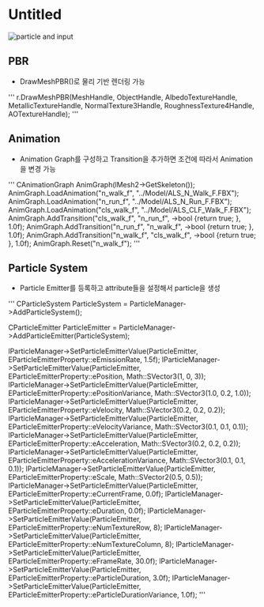 # Untitled

![particle and input](https://github.com/SidViciouz/Untitled/assets/70373435/41e8ba92-059d-44ac-a696-7a94418b235f)

## PBR

* DrawMeshPBR()로 물리 기반 렌더링 가능

'''
 r.DrawMeshPBR(MeshHandle, ObjectHandle, AlbedoTextureHandle, MetallicTextureHandle, NormalTexture3Handle, RoughnessTexture4Handle, AOTextureHandle);
'''

## Animation

* Animation Graph를 구성하고 Transition을 추가하면 조건에 따라서 Animation을 변경 가능

'''
CAnimationGraph AnimGraph(lMesh2->GetSkeleton());
AnimGraph.LoadAnimation("n_walk_f", "../Model/ALS_N_Walk_F.FBX");
AnimGraph.LoadAnimation("n_run_f", "../Model/ALS_N_Run_F.FBX");
AnimGraph.LoadAnimation("cls_walk_f", "../Model/ALS_CLF_Walk_F.FBX");
AnimGraph.AddTransition("cls_walk_f", "n_run_f", []()->bool {return true; }, 1.0f);
AnimGraph.AddTransition("n_run_f", "n_walk_f", []()->bool {return true; }, 1.0f);
AnimGraph.AddTransition("n_walk_f", "cls_walk_f", []()->bool {return true; }, 1.0f);
AnimGraph.Reset("n_walk_f");
'''

## Particle System

* Particle Emitter를 등록하고 attribute들을 설정해서 particle을 생성

'''
CParticleSystem ParticleSystem = ParticleManager->AddParticleSystem();

CParticleEmitter ParticleEmitter = ParticleManager->AddParticleEmitter(ParticleSystem);

lParticleManager->SetParticleEmitterValue(ParticleEmitter, EParticleEmitterProperty::eEmissionRate, 1.5f);
lParticleManager->SetParticleEmitterValue(ParticleEmitter, EParticleEmitterProperty::ePosition, Math::SVector3(1, 0, 3));
lParticleManager->SetParticleEmitterValue(ParticleEmitter, EParticleEmitterProperty::ePositionVariance, Math::SVector3(1.0, 0.2, 1.0));
lParticleManager->SetParticleEmitterValue(ParticleEmitter, EParticleEmitterProperty::eVelocity, Math::SVector3(0.2, 0.2, 0.2));
lParticleManager->SetParticleEmitterValue(ParticleEmitter, EParticleEmitterProperty::eVelocityVariance, Math::SVector3(0.1, 0.1, 0.1));
lParticleManager->SetParticleEmitterValue(ParticleEmitter, EParticleEmitterProperty::eAcceleration, Math::SVector3(0.2, 0.2, 0.2));
lParticleManager->SetParticleEmitterValue(ParticleEmitter, EParticleEmitterProperty::eAccelerationVariance, Math::SVector3(0.1, 0.1, 0.1));
lParticleManager->SetParticleEmitterValue(ParticleEmitter, EParticleEmitterProperty::eScale, Math::SVector2(0.5, 0.5));
lParticleManager->SetParticleEmitterValue(ParticleEmitter, EParticleEmitterProperty::eCurrentFrame, 0.0f);
lParticleManager->SetParticleEmitterValue(ParticleEmitter, EParticleEmitterProperty::eDuration, 0.0f);
lParticleManager->SetParticleEmitterValue(ParticleEmitter, EParticleEmitterProperty::eNumTextureRow, 8);
lParticleManager->SetParticleEmitterValue(ParticleEmitter, EParticleEmitterProperty::eNumTextureColumn, 8);
lParticleManager->SetParticleEmitterValue(ParticleEmitter, EParticleEmitterProperty::eFrameRate, 30.0f);
lParticleManager->SetParticleEmitterValue(ParticleEmitter, EParticleEmitterProperty::eParticleDuration, 3.0f);
lParticleManager->SetParticleEmitterValue(ParticleEmitter, EParticleEmitterProperty::eParticleDurationVariance, 1.0f);
'''

